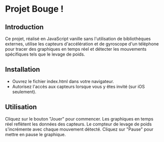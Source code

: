 # Projet Bouge !
## Introduction
Ce projet, réalisé en JavaScript vanille sans l'utilisation de bibliothèques externes, utilise les capteurs d'accélération et de gyroscope d'un téléphone pour tracer des graphiques en temps réel et détecter les mouvements spécifiques tels que le levage de poids.

## Installation

- Ouvrez le fichier index.html dans votre navigateur.
- Autorisez l'accès aux capteurs lorsque vous y êtes invité (sur iOS seulement).

## Utilisation

Cliquez sur le bouton "Jouer" pour commencer.
Les graphiques en temps réel reflètent les données des capteurs.
Le compteur de levage de poids s'incrémente avec chaque mouvement détecté.
Cliquez sur "Pause" pour mettre en pause le graphique.
